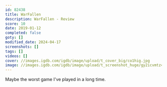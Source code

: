 ```yaml
---
id: 82438
title: WarFallen
description: WarFallen - Review
score: 10
date: 2019-01-12
completed: false
goty: []
modified_date: 2024-04-17
screenshots: []
tags: []
videos: []
cover: //images.igdb.com/igdb/image/upload/t_cover_big/co1hig.jpg
image: //images.igdb.com/igdb/image/upload/t_screenshot_huge/gy2icvmtz4wv2zi9zuom.jpg
---
```

Maybe the worst game I've played in a long time.